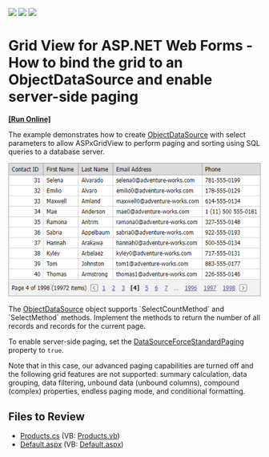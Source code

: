 <!-- default badges list -->
![](https://img.shields.io/endpoint?url=https://codecentral.devexpress.com/api/v1/VersionRange/128537859/13.1.4%2B)
[![](https://img.shields.io/badge/Open_in_DevExpress_Support_Center-FF7200?style=flat-square&logo=DevExpress&logoColor=white)](https://supportcenter.devexpress.com/ticket/details/E2672)
[![](https://img.shields.io/badge/📖_How_to_use_DevExpress_Examples-e9f6fc?style=flat-square)](https://docs.devexpress.com/GeneralInformation/403183)
<!-- default badges end -->

# Grid View for ASP.NET Web Forms - How to bind the grid to an ObjectDataSource and enable server-side paging
<!-- run online -->
**[[Run Online]](https://codecentral.devexpress.com/e2672/)**
<!-- run online end -->

The example demonstrates how to create [ObjectDataSource](https://learn.microsoft.com/en-us/previous-versions/57hkzhy5(v=vs.140)) with select parameters to allow ASPxGridView to perform paging and sorting using SQL queries to a database server.

![Grid](grid.png)

The [ObjectDataSource](https://learn.microsoft.com/en-us/previous-versions/57hkzhy5(v=vs.140)) object supports `SelectCountMethod` and `SelectMethod` methods. Implement the methods to return the number of all records and records for the current page.

To enable server-side paging, set the [DataSourceForceStandardPaging](https://docs.devexpress.com/AspNet/DevExpress.Web.ASPxGridBase.DataSourceForceStandardPaging) property to `true`.

Note that in this case, our advanced paging capabilities are turned off and the following grid features are not supported: summary calculation, data grouping, data filtering, unbound data (unbound columns), compound (complex) properties, endless paging mode, and conditional formatting.

## Files to Review

* [Products.cs](./CS/WebSite/App_Code/Products.cs) (VB: [Products.vb](./VB/WebSite/App_Code/Products.vb))
* [Default.aspx](./CS/WebSite/Default.aspx) (VB: [Default.aspx](./VB/WebSite/Default.aspx))
